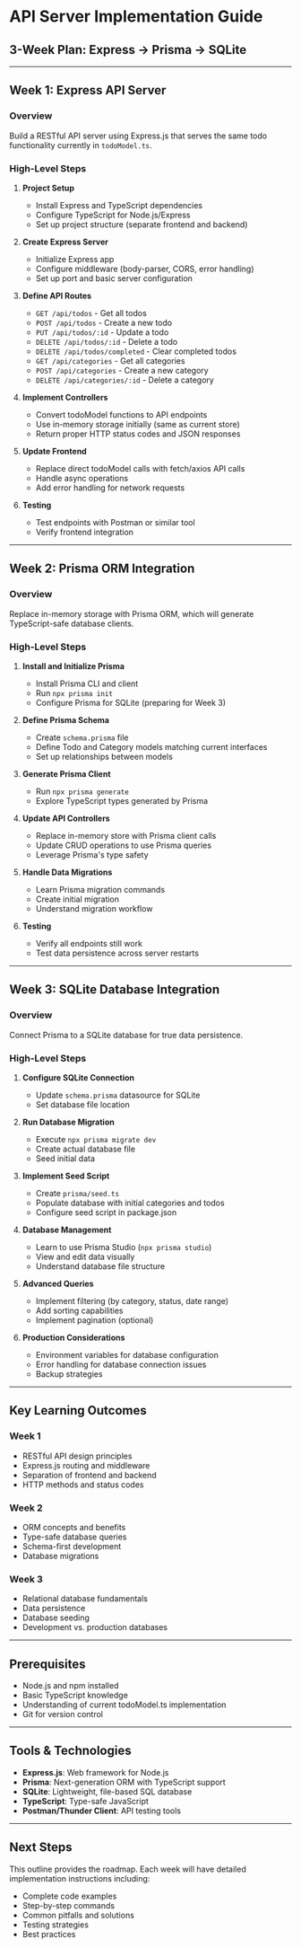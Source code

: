 # API Server Implementation Guide
## 3-Week Plan: Express → Prisma → SQLite

---

## **Week 1: Express API Server**

### Overview
Build a RESTful API server using Express.js that serves the same todo functionality currently in `todoModel.ts`.

### High-Level Steps
1. **Project Setup**
   - Install Express and TypeScript dependencies
   - Configure TypeScript for Node.js/Express
   - Set up project structure (separate frontend and backend)

2. **Create Express Server**
   - Initialize Express app
   - Configure middleware (body-parser, CORS, error handling)
   - Set up port and basic server configuration

3. **Define API Routes**
   - `GET /api/todos` - Get all todos
   - `POST /api/todos` - Create a new todo
   - `PUT /api/todos/:id` - Update a todo
   - `DELETE /api/todos/:id` - Delete a todo
   - `DELETE /api/todos/completed` - Clear completed todos
   - `GET /api/categories` - Get all categories
   - `POST /api/categories` - Create a new category
   - `DELETE /api/categories/:id` - Delete a category

4. **Implement Controllers**
   - Convert todoModel functions to API endpoints
   - Use in-memory storage initially (same as current store)
   - Return proper HTTP status codes and JSON responses

5. **Update Frontend**
   - Replace direct todoModel calls with fetch/axios API calls
   - Handle async operations
   - Add error handling for network requests

6. **Testing**
   - Test endpoints with Postman or similar tool
   - Verify frontend integration

---

## **Week 2: Prisma ORM Integration**

### Overview
Replace in-memory storage with Prisma ORM, which will generate TypeScript-safe database clients.

### High-Level Steps
1. **Install and Initialize Prisma**
   - Install Prisma CLI and client
   - Run `npx prisma init`
   - Configure Prisma for SQLite (preparing for Week 3)

2. **Define Prisma Schema**
   - Create `schema.prisma` file
   - Define Todo and Category models matching current interfaces
   - Set up relationships between models

3. **Generate Prisma Client**
   - Run `npx prisma generate`
   - Explore TypeScript types generated by Prisma

4. **Update API Controllers**
   - Replace in-memory store with Prisma client calls
   - Update CRUD operations to use Prisma queries
   - Leverage Prisma's type safety

5. **Handle Data Migrations**
   - Learn Prisma migration commands
   - Create initial migration
   - Understand migration workflow

6. **Testing**
   - Verify all endpoints still work
   - Test data persistence across server restarts

---

## **Week 3: SQLite Database Integration**

### Overview
Connect Prisma to a SQLite database for true data persistence.

### High-Level Steps
1. **Configure SQLite Connection**
   - Update `schema.prisma` datasource for SQLite
   - Set database file location

2. **Run Database Migration**
   - Execute `npx prisma migrate dev`
   - Create actual database file
   - Seed initial data

3. **Implement Seed Script**
   - Create `prisma/seed.ts`
   - Populate database with initial categories and todos
   - Configure seed script in package.json

4. **Database Management**
   - Learn to use Prisma Studio (`npx prisma studio`)
   - View and edit data visually
   - Understand database file structure

5. **Advanced Queries**
   - Implement filtering (by category, status, date range)
   - Add sorting capabilities
   - Implement pagination (optional)

6. **Production Considerations**
   - Environment variables for database configuration
   - Error handling for database connection issues
   - Backup strategies

---

## **Key Learning Outcomes**

### Week 1
- RESTful API design principles
- Express.js routing and middleware
- Separation of frontend and backend
- HTTP methods and status codes

### Week 2
- ORM concepts and benefits
- Type-safe database queries
- Schema-first development
- Database migrations

### Week 3
- Relational database fundamentals
- Data persistence
- Database seeding
- Development vs. production databases

---

## **Prerequisites**
- Node.js and npm installed
- Basic TypeScript knowledge
- Understanding of current todoModel.ts implementation
- Git for version control

---

## **Tools & Technologies**
- **Express.js**: Web framework for Node.js
- **Prisma**: Next-generation ORM with TypeScript support
- **SQLite**: Lightweight, file-based SQL database
- **TypeScript**: Type-safe JavaScript
- **Postman/Thunder Client**: API testing tools

---

## **Next Steps**
This outline provides the roadmap. Each week will have detailed implementation instructions including:
- Complete code examples
- Step-by-step commands
- Common pitfalls and solutions
- Testing strategies
- Best practices